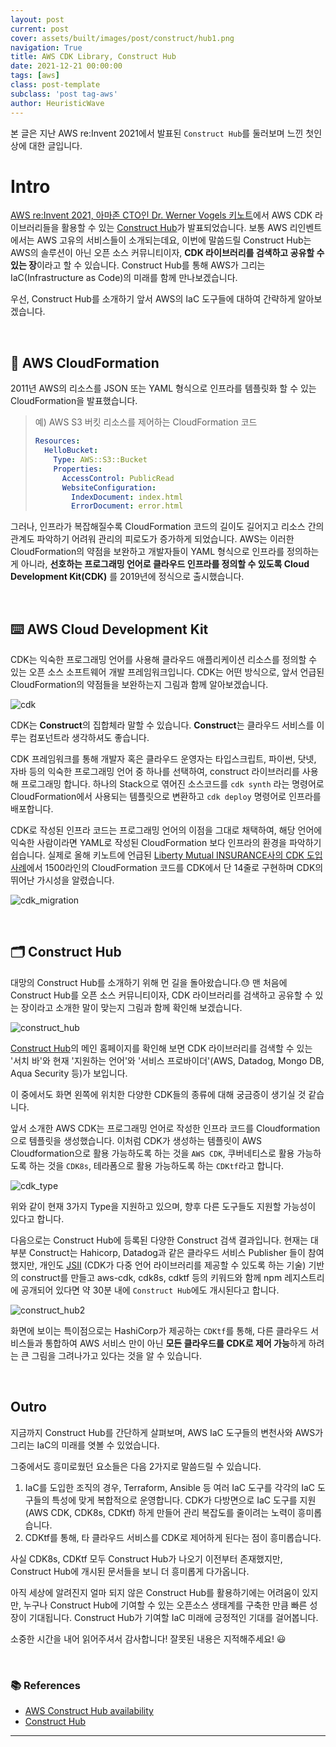 ```yaml
---
layout: post
current: post
cover: assets/built/images/post/construct/hub1.png
navigation: True
title: AWS CDK Library, Construct Hub
date: 2021-12-21 00:00:00
tags: [aws]
class: post-template
subclass: 'post tag-aws'
author: HeuristicWave
---
```

본 글은 지난 AWS re:Invent 2021에서 발표된 `Construct Hub`를 둘러보며 느낀 첫인상에 대한 글입니다.

# Intro

[AWS re:Invent 2021, 아마존 CTO인 Dr. Werner Vogels 키노트](https://youtu.be/8_Xs8Ik0h1w?t=4666 )에서
AWS CDK 라이브러리들을 활용할 수 있는 [Construct Hub](https://constructs.dev/ )가 발표되었습니다.
보통 AWS 리인벤트에서는 AWS 고유의 서비스들이 소개되는데요,
이번에 말씀드릴 Construct Hub는 AWS의 솔루션이 아닌 오픈 소스 커뮤니티이자,
**CDK 라이브러리를 검색하고 공유할 수 있는 장**이라고 할 수 있습니다.
Construct Hub를 통해 AWS가 그리는 IaC(Infrastructure as Code)의 미래를 함께 만나보겠습니다.

우선, Construct Hub를 소개하기 앞서 AWS의 IaC 도구들에 대하여 간략하게 알아보겠습니다.

<br>

## ️📂 AWS CloudFormation

2011년 AWS의 리소스를 JSON 또는 YAML 형식으로 인프라를 템플릿화 할 수 있는 CloudFormation을 발표했습니다.

> 예) AWS S3 버킷 리소스를 제어하는 CloudFormation 코드
> ```YAML
> Resources:
>   HelloBucket:
>     Type: AWS::S3::Bucket
>     Properties:
>       AccessControl: PublicRead
>       WebsiteConfiguration:
>         IndexDocument: index.html
>         ErrorDocument: error.html
> ```

그러나, 인프라가 복잡해질수록 CloudFormation 코드의 길이도 길어지고 리소스 간의 관계도 파악하기 어려워 관리의 피로도가 증가하게 되었습니다.
AWS는 이러한 CloudFormation의 약점을 보완하고 개발자들이 YAML 형식으로 인프라를 정의하는 게 아니라,
**선호하는 프로그래밍 언어로 클라우드 인프라를 정의할 수 있도록 Cloud Development Kit(CDK)** 를 2019년에 정식으로 출시했습니다.

<br>

## ⌨️ AWS Cloud Development Kit

CDK는 익숙한 프로그래밍 언어를 사용해 클라우드 애플리케이션 리소스를 정의할 수 있는 오픈 소스 소프트웨어 개발 프레임워크입니다.
CDK는 어떤 방식으로, 앞서 언급된 CloudFormation의 약점들을 보완하는지 그림과 함께 알아보겠습니다.

![cdk](../../assets/built/images/post/construct/cdk.png)

CDK는 **Construct**의 집합체라 말할 수 있습니다.
**Construct**는 클라우드 서비스를 이루는 컴포넌트라 생각하셔도 좋습니다.

CDK 프레임워크를 통해 개발자 혹은 클라우드 운영자는 타입스크립트, 파이썬, 닷넷, 자바 등의 익숙한 프로그래밍 언어 중
하나를 선택하여, construct 라이브러리를 사용해 프로그래밍 합니다.
하나의 Stack으로 엮어진 소스코드를 `cdk synth` 라는 명령어로 CloudFormation에서 사용되는 템플릿으로 변환하고 `cdk deploy` 명령어로 인프라를 배포합니다.

CDK로 작성된 인프라 코드는 프로그래밍 언어의 이점을 그대로 채택하여,
해당 언어에 익숙한 사람이라면 YAML로 작성된 CloudFormation 보다 인프라의 환경을 파악하기 쉽습니다.
실제로 올해 키노트에 언급된 [Liberty Mutual INSURANCE사의 CDK 도입 사례](https://youtu.be/8_Xs8Ik0h1w?t=4872 )에서
1500라인의 CloudFormation 코드를 CDK에서 단 14줄로 구현하며 CDK의 뛰어난 가시성을 알렸습니다.

![cdk_migration](../../assets/built/images/post/construct/cdk2.png)

<br>

## 🗂 Construct Hub

대망의 Construct Hub를 소개하기 위해 먼 길을 돌아왔습니다.😓
맨 처음에 Construct Hub를 오픈 소스 커뮤니티이자, CDK 라이브러리를 검색하고 공유할 수 있는 장이라고 소개한 말이 맞는지 그림과 함께 확인해 보겠습니다.

![construct_hub](../../assets/built/images/post/construct/hub1.png)

[Construct Hub](https://constructs.dev/ )의 메인 홈페이지를 확인해 보면 CDK 라이브러리를 검색할 수 있는
'서치 바'와 현재 '지원하는 언어'와 '서비스 프로바이더'(AWS, Datadog, Mongo DB, Aqua Security 등)가 보입니다.

이 중에서도 화면 왼쪽에 위치한 다양한 CDK들의 종류에 대해 궁금증이 생기실 것 같습니다.

앞서 소개한 AWS CDK는 프로그래밍 언어로 작성한 인프라 코드를 Cloudformation으로 템플릿을 생성했습니다.
이처럼 CDK가 생성하는 템플릿이 AWS Cloudformation으로 활용 가능하도록 하는 것을 `AWS CDK`,
쿠버네티스로 활용 가능하도록 하는 것을 `CDK8s`, 테라폼으로 활용 가능하도록 하는 `CDKtf`라고 합니다.

![cdk_type](../../assets/built/images/post/construct/cdk3.png)

위와 같이 현재 3가지 Type을 지원하고 있으며, 향후 다른 도구들도 지원할 가능성이 있다고 합니다.

다음으로는 Construct Hub에 등록된 다양한 Construct 검색 결과입니다. 
현재는 대부분 Construct는 Hahicorp, Datadog과 같은 클라우드 서비스 Publisher 들이 참여했지만,
개인도 [JSII](https://aws.github.io/jsii/) (CDK가 다중 언어 라이브러리를 제공할 수 있도록 하는 기술)
기반의 construct를 만들고 aws-cdk, cdk8s, cdktf 등의 키워드와 함께 npm 레지스트리에 공개되어 있다면 약 30분 내에 `Construct Hub`에도 개시된다고 합니다.

![construct_hub2](../../assets/built/images/post/construct/hub2.png)

화면에 보이는 특이점으로는 HashiCorp가 제공하는 `CDKtf`를 통해,
다른 클라우드 서비스들과 통합하여 AWS 서비스 만이 아닌 **모든 클라우드를 CDK로 제어 가능**하게 하려는 큰 그림을 그려나가고 있다는 것을 알 수 있습니다.

<br>

## Outro

지금까지 Construct Hub를 간단하게 살펴보며, AWS IaC 도구들의 변천사와 AWS가 그리는 IaC의 미래를 엿볼 수 있었습니다.

그중에서도 흥미로웠던 요소들은 다음 2가지로 말씀드릴 수 있습니다.

1. IaC를 도입한 조직의 경우, Terraform, Ansible 등 여러 IaC 도구를 각각의 IaC 도구들의 특성에 맞게 복합적으로 운영합니다. CDK가 다방면으로 IaC 도구를 지원(AWS CDK, CDK8s, CDKtf) 하게 만들어 관리 복잡도를 줄이려는 노력이 흥미롭습니다.
2. CDKtf를 통해, 타 클라우드 서비스를 CDK로 제어하게 된다는 점이 흥미롭습니다.

사실 CDK8s, CDKtf 모두 Construct Hub가 나오기 이전부터 존재했지만, Construct Hub에 개시된 문서들을 보니 더 흥미롭게 다가옵니다.

아직 세상에 알려진지 얼마 되지 않은 Construct Hub를 활용하기에는 어려움이 있지만, 누구나 Construct Hub에 기여할 수 있는 오픈소스 생태계를 구축한 만큼 빠른 성장이 기대됩니다. Construct Hub가 기여할 IaC 미래에 긍정적인 기대를 걸어봅니다.

소중한 시간을 내어 읽어주셔서 감사합니다! 잘못된 내용은 지적해주세요! 😃

<br>

### 📚 References

- [AWS Construct Hub availability](https://aws.amazon.com/ko/about-aws/whats-new/2021/12/aws-construct-hub-availability/)
- [Construct Hub](https://constructs.dev/)

---
